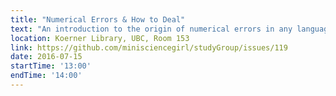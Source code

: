 ```yaml
---
title: "Numerical Errors & How to Deal"
text: "An introduction to the origin of numerical errors in any language, and how to avoid common pitfalls."
location: Koerner Library, UBC, Room 153
link: https://github.com/minisciencegirl/studyGroup/issues/119
date: 2016-07-15
startTime: '13:00'
endTime: '14:00'
---
```

